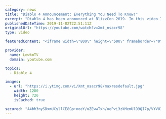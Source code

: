 ```yaml
---
category: news
title: "Diablo 4 Announcement: Everything You Need To Know!"
excerpt: "Diablo 4 has been announced at BlizzCon 2019. In this video I go over everything you need to know about this upcoming Blizzard Entertainment game."
publishedDateTime: 2019-11-02T22:51:11Z
originalUrl: "https://youtube.com/watch?v=Xmt_nsacr98"
type: video

featuredContent: "<iframe width=\"800\" height=\"500\" frameborder=\"0\" src=\"https://www.youtube.com/embed/Xmt_nsacr98\" allow=\"accelerometer; autoplay; encrypted-media; gyroscope; picture-in-picture\" allowfullscreen></iframe>"

provider:
  name: LowkoTV
  domain: youtube.com

topics:
  - Diablo 4

images:
  - url: "https://i.ytimg.com/vi/Xmt_nsacr98/maxresdefault.jpg"
    width: 1280
    height: 720
    isCached: true

secured: "A4bh3nySDxmUCyllCE8Gp+ooeY/uZEwwTxh/uePvi3zkMenUlD9QI7p/VYVU3xOAHI+XIl5y9VeW3aKuqrJN1Cxm8v2N49EswDwMvkwf16X/XZkd8IyKK15OhvaYUfaHmeEkgtArFGAGYiSbxhk25NpL2FN1z6Gd5+TG8rsH7XSiLlouCHJpLVcxQ+nnXsPnuAZ2v5bGntRtf0boQ58ho3zpcS8snrnOsQ55aHyzliFjdRmE2ncLyT5Q6TmX5e4txP+7UC0gCkV29rrAM3+KB937tYBsaIeu3L8MbDfhAFQM5QmG9PBxBEGQbnZ8jGDMVnNmSNsdtOVRB94yeh+FHVhBMuOiiZ2z5ZuXrv3cDf+fG1SKiCO1ipJBhuThUsaSeSPUSgB9sORz7A2aUyqLDqWx/aYUffHzoQVEUPr0seQ79efXnJGrMBixatZjZwrx;V0IMd4XwuKZjeYROS10GZQ=="
---
```


